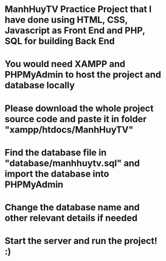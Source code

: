 # ManhHuyTV Practice Project that I have done using HTML, CSS, Javascript as Front End and PHP, SQL for building Back End
# You would need XAMPP and PHPMyAdmin to host the project and database locally
# Please download the whole project source code and paste it in folder "xampp/htdocs/ManhHuyTV"
# Find the database file in "database/manhhuytv.sql" and import the database into PHPMyAdmin
# Change the database name and other relevant details if needed
# Start the server and run the project! :)
